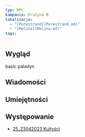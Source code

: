```yaml
---
typ: NPC
kampania: Drużyna B
lokalizacja:
  - "[Perestrand](Perestrand.md)"
  - "[Melina](Melina.md)"
tags: 
---
```


## Wygląd
basic paladyn
## Wiadomości

## Umiejętności

## Występowanie
- [25_23042023 Kultyści](../sesje/25_23042023%20Kulty%C5%9Bci.md)





